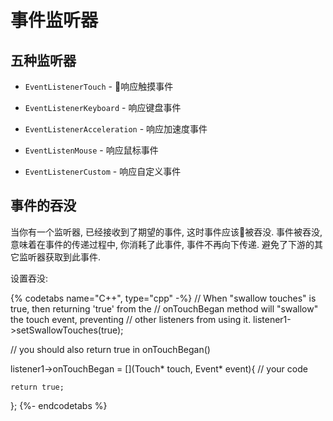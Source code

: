 # 事件监听器

## 五种监听器

* `EventListenerTouch` - 响应触摸事件

* `EventListenerKeyboard` - 响应键盘事件

* `EventListenerAcceleration` - 响应加速度事件

* `EventListenMouse` - 响应鼠标事件

* `EventListenerCustom` - 响应自定义事件

## 事件的吞没

当你有一个监听器, 已经接收到了期望的事件, 这时事件应该被吞没. 事件被吞没, 意味着在事件的传递过程中, 你消耗了此事件, 事件不再向下传递. 避免了下游的其它监听器获取到此事件.

设置吞没:

{% codetabs name="C++", type="cpp" -%}
// When "swallow touches" is true, then returning 'true' from the
// onTouchBegan method will "swallow" the touch event, preventing
// other listeners from using it.
listener1->setSwallowTouches(true);

// you should also return true in onTouchBegan()

listener1->onTouchBegan = [](Touch* touch, Event* event){
    // your code

    return true;
};
{%- endcodetabs %}
